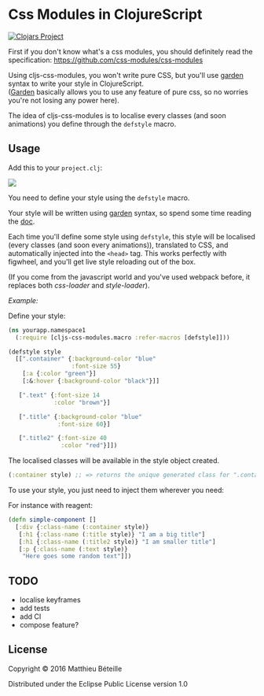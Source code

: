 # Css Modules in ClojureScript

[![Clojars Project](https://img.shields.io/clojars/v/cljs-css-modules.svg)](https://clojars.org/cljs-css-modules)

First if you don't know what's a css modules, you should definitely read the specification:
https://github.com/css-modules/css-modules

Using cljs-css-modules, you won't write pure CSS, but you'll use [garden](https://github.com/noprompt/garden) syntax to write your style in ClojureScript.   
([Garden](https://github.com/noprompt/garden) basically allows you to use any feature of pure css, so no worries you're not losing any power here).

The idea of cljs-css-modules is to localise every classes (and soon animations) you define through the ```defstyle``` macro.

## Usage

Add this to your ```project.clj```:  

<img src="https://clojars.org/cljs-css-modules/latest-version.svg"/>

You need to define your style using the ```defstyle``` macro.

Your style will be written using [garden](https://github.com/noprompt/garden) syntax, so spend some time reading the [doc](https://github.com/noprompt/garden).

Each time you'll define some style using ```defstyle```, this style will be localised (every classes (and soon every animations)), translated to CSS,
and automatically injected into the ```<head>``` tag. This works perfectly with figwheel, and you'll get live style reloading out of the box.

(If you come from the javascript world and you've used webpack before, it replaces both *css-loader* and *style-loader*).

*Example:*

Define your style:

```Clojure
(ns yourapp.namespace1
  (:require [cljs-css-modules.macro :refer-macros [defstyle]]))

(defstyle style
  [[".container" {:background-color "blue"
                  :font-size 55}
    [:a {:color "green"}]
    [:&:hover {:background-color "black"}]]

   [".text" {:font-size 14
             :color "brown"}]

   [".title" {:background-color "blue"
              :font-size 60}]

   [".title2" {:font-size 40
               :color "red"}]])
```

The localised classes will be available in the style object created.

```Clojure
(:container style) ;; => returns the unique generated class for ".container"
```

To use your style, you just need to inject them wherever you need:

For instance with reagent:

```Clojure
(defn simple-component []
  [:div {:class-name (:container style)}
   [:h1 {:class-name (:title style)} "I am a big title"]
   [:h1 {:class-name (:title2 style)} "I am smaller title"]
   [:p {:class-name (:text style)}
    "Here goes some random text"]])
```

## TODO

- localise keyframes
- add tests
- add CI
- compose feature?

## License

Copyright © 2016 Matthieu Béteille

Distributed under the Eclipse Public License version 1.0
